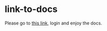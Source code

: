 # link-to-docs

Please go to [this link](http://ec2-54-175-164-201.compute-1.amazonaws.com:4180/), login and enjoy the docs.
